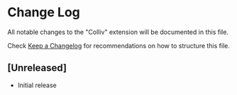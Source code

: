 # Change Log

All notable changes to the "Colliv" extension will be documented in this file.

Check [Keep a Changelog](http://keepachangelog.com/) for recommendations on how to structure this file.

## [Unreleased]

- Initial release